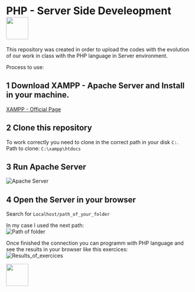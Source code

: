 # PHP - Server Side Develeopment <img height="60" width="60" src="https://cdn.jsdelivr.net/gh/devicons/devicon/icons/php/php-original.svg" />

This repository was created in order to upload the codes with the evolution of our work in class with the PHP language in Server environment. 

Process to use: 

##  1 Download XAMPP - Apache Server and Install in your machine. 
[XAMPP - Official Page](https://www.apachefriends.org/es/download.html)

##  2 Clone this repository
To work correctly you need to clone in the correct path in your disk `C:`. <br> 
Path to clone: `C:\xampp\htdocs` 

## 3 Run Apache Server
![Apache Server](https://user-images.githubusercontent.com/51343870/140003569-65d968f0-3678-46a0-a9e2-a2ae556290b7.png)

##  4 Open the Server in your browser
Search for `Localhost/path_of_your_folder`

In my case I used the next path: <br>
![Path of folder](https://user-images.githubusercontent.com/51343870/140004804-e05253bc-bc6d-4f82-9b0b-3d6b17ddea5e.png)

Once finished the connection you can programm with PHP language and see the results in your browser like this exercices: <br> 
![Results_of_exercices](https://user-images.githubusercontent.com/51343870/140004996-5a3f8912-a904-4775-b325-e9b1ee3da0a6.png)

<img height="60" width="60" src="https://cdn.jsdelivr.net/gh/devicons/devicon/icons/angularjs/angularjs-original.svg" />
